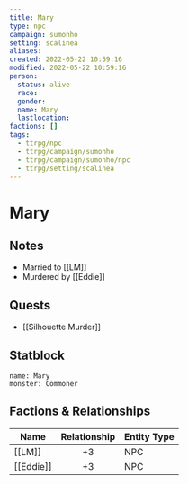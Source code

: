 ```yaml
---
title: Mary
type: npc
campaign: sumonho
setting: scalinea
aliases: 
created: 2022-05-22 10:59:16
modified: 2022-05-22 10:59:16
person:
  status: alive
  race: 
  gender: 
  name: Mary
  lastlocation: 
factions: []
tags:
  - ttrpg/npc
  - ttrpg/campaign/sumonho
  - ttrpg/campaign/sumonho/npc
  - ttrpg/setting/scalinea
---
```


# Mary

## Notes

- Married to [[LM]]
- Murdered by [[Eddie]]

## Quests

- [[Silhouette Murder]]

## Statblock

```statblock
name: Mary
monster: Commoner
```


## Factions & Relationships
| Name      | Relationship | Entity Type |
| --------- |:------------:| ----------- |
| [[LM]]    |      +3      | NPC         |
| [[Eddie]] |      +3      | NPC         | 



